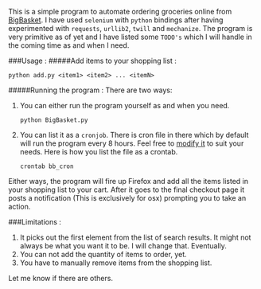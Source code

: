 This is a simple program to automate ordering groceries online from [BigBasket](http://www.bigbasket.com). I have used `selenium` with `python` bindings after having experimented with `requests`, `urllib2`, `twill` and `mechanize`. The program is very primitive as of yet and I have listed some `TODO's` which I will handle in the coming time as and when I need. 

###Usage : 
#####Add items to your shopping list : 
    
    python add.py <item1> <item2> ... <itemN>

#####Running the program : 
There are two ways:

1. You can either run the program yourself as and when you need.
		
    ```python BigBasket.py```

2. You can list it as a `cronjob`. There is cron file in there which by default will run the program every 8 hours. Feel free to [modify it](https://help.ubuntu.com/community/CronHowto) to suit your needs.
Here is how you list the file as a crontab.
		
    ```crontab bb_cron```

Either ways, the program will fire up Firefox and add all the items listed in your shopping list to your cart. After it goes to the final checkout page it posts a notification (This is exclusively for osx) prompting you to take an action.

###Limitations : 

1. It picks out the first element from the list of search results. It might not always be what you want it to be. I will change that. Eventually.
2. You can not add the quantity of items to order, yet.
3. You have to manually remove items from the shopping list.

Let me know if there are others.
